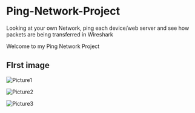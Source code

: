 # Ping-Network-Project
Looking at your own Network, ping each device/web server and see how packets are being transferred in Wireshark

Welcome to my Ping Network Project


<h2>FIrst image</h2>



![Picture1](https://user-images.githubusercontent.com/111426558/186478654-d1480375-d541-4daa-b65b-deebcecc8ca2.png)



![Picture2](https://user-images.githubusercontent.com/111426558/186479103-499522e2-f406-4be0-af0a-28c06e6677d7.png)


![Picture3](https://user-images.githubusercontent.com/111426558/186479124-ecd43015-6a60-4f50-b92a-d8f52bb5b891.png)


